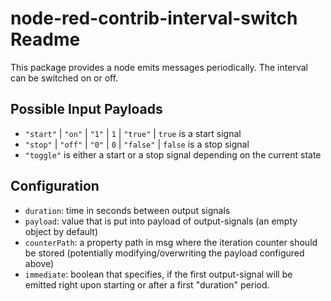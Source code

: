 # node-red-contrib-interval-switch Readme

This package provides a node emits messages periodically. The interval can be switched on or off.

## Possible Input Payloads

- `"start"` | `"on"` | `"1"` | `1` | `"true"` | `true` is a start signal
- `"stop"` | `"off"` | `"0"` | `0` | `"false"` | `false` is a stop signal
- `"toggle"` is either a start or a stop signal depending on the current state

## Configuration

- `duration`: time in seconds between output signals
- `payload`: value that is put into payload of output-signals (an empty object by default)
- `counterPath`: a property path in msg where the iteration counter should be stored (potentially modifying/overwriting the payload configured above)
- `immediate`: boolean that specifies, if the first output-signal will be emitted right upon starting or after a first "duration" period.
